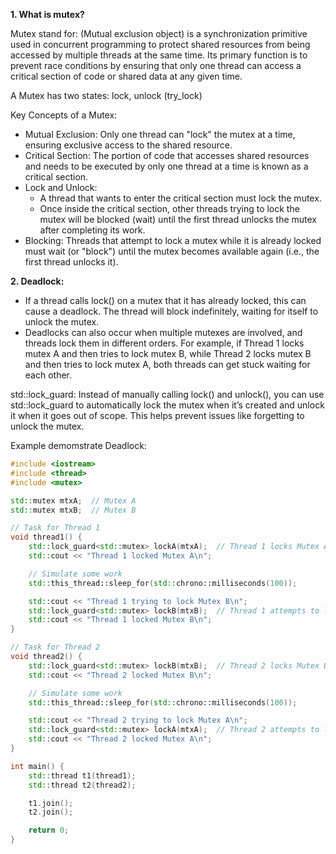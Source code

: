 **1. What is mutex?**

Mutex stand for: (Mutual exclusion object) is a synchronization primitive used in concurrent programming to protect shared resources from being accessed by multiple threads at the same time. Its primary function is to prevent race conditions by ensuring that only one thread can access a critical section of code or shared data at any given time.

A Mutex has two states: lock, unlock (try_lock)

Key Concepts of a Mutex:
- Mutual Exclusion: Only one thread can "lock" the mutex at a time, ensuring exclusive access to the shared resource.
- Critical Section: The portion of code that accesses shared resources and needs to be executed by only one thread at a time is known as a critical section.
- Lock and Unlock:
  - A thread that wants to enter the critical section must lock the mutex.
  - Once inside the critical section, other threads trying to lock the mutex will be blocked (wait) until the first thread unlocks the mutex after completing its work.
- Blocking: Threads that attempt to lock a mutex while it is already locked must wait (or "block") until the mutex becomes available again (i.e., the first thread unlocks it).

**2. Deadlock:**
- If a thread calls lock() on a mutex that it has already locked, this can cause a deadlock. The thread will block indefinitely, waiting for itself to unlock the mutex.
- Deadlocks can also occur when multiple mutexes are involved, and threads lock them in different orders. For example, if Thread 1 locks mutex A and then tries to lock mutex B, while Thread 2 locks mutex B and then tries to lock mutex A, both threads can get stuck waiting for each other.

std::lock_guard: Instead of manually calling lock() and unlock(), you can use std::lock_guard to automatically lock the mutex when it’s created and unlock it when it goes out of scope. This helps prevent issues like forgetting to unlock the mutex.

Example demomstrate Deadlock:
```c++
#include <iostream>
#include <thread>
#include <mutex>

std::mutex mtxA;  // Mutex A
std::mutex mtxB;  // Mutex B

// Task for Thread 1
void thread1() {
    std::lock_guard<std::mutex> lockA(mtxA);  // Thread 1 locks Mutex A
    std::cout << "Thread 1 locked Mutex A\n";

    // Simulate some work
    std::this_thread::sleep_for(std::chrono::milliseconds(100));

    std::cout << "Thread 1 trying to lock Mutex B\n";
    std::lock_guard<std::mutex> lockB(mtxB);  // Thread 1 attempts to lock Mutex B (Deadlock risk)
    std::cout << "Thread 1 locked Mutex B\n";
}

// Task for Thread 2
void thread2() {
    std::lock_guard<std::mutex> lockB(mtxB);  // Thread 2 locks Mutex B
    std::cout << "Thread 2 locked Mutex B\n";

    // Simulate some work
    std::this_thread::sleep_for(std::chrono::milliseconds(100));

    std::cout << "Thread 2 trying to lock Mutex A\n";
    std::lock_guard<std::mutex> lockA(mtxA);  // Thread 2 attempts to lock Mutex A (Deadlock risk)
    std::cout << "Thread 2 locked Mutex A\n";
}

int main() {
    std::thread t1(thread1);
    std::thread t2(thread2);

    t1.join();
    t2.join();

    return 0;
}
```
